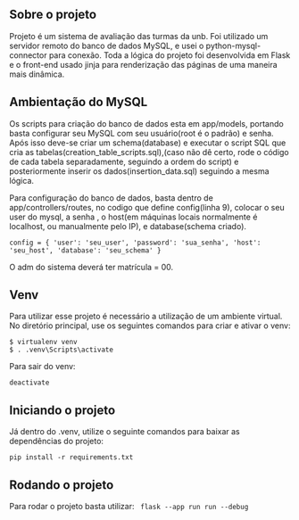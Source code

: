 ## Sobre o projeto

Projeto é um sistema de avaliação das turmas da unb. Foi utilizado um servidor remoto  do banco de dados MySQL, e usei o python-mysql-connector para 
conexão. Toda a lógica do projeto foi desenvolvida em Flask e o front-end usado jinja para renderização
das páginas de uma maneira mais dinâmica.

## Ambientação do MySQL

Os scripts para criação do banco de dados esta em app/models, portando basta configurar seu MySQL com seu usuário(root é o padrão) e senha.
Após isso deve-se criar um schema(database) e executar o script SQL que cria as tabelas(creation_table_scripts.sql),(caso não dê certo, rode o código de cada tabela separadamente, seguindo a ordem do script)
e posteriormente inserir os dados(insertion_data.sql) seguindo a mesma lógica.

Para configuração do banco de dados, basta dentro de app/controllers/routes, no codigo que define config(linha 9), colocar 
o seu user do mysql, a senha , o host(em máquinas locais normalmente é localhost, ou manualmente pelo IP), e database(schema criado).

`config = {
    'user': 'seu_user',
    'password': 'sua_senha',
    'host': 'seu_host',
    'database': 'seu_schema'
}`

O adm do sistema deverá ter matrícula = 00.

## Venv

Para utilizar esse projeto é necessário a utilização de um ambiente virtual.
No diretório principal, use os seguintes comandos para criar e ativar o venv:

```
$ virtualenv venv
$ . .venv\Scripts\activate
```

Para sair do venv:

`deactivate`

## Iniciando o projeto

Já dentro do .venv, utilize o seguinte comandos para baixar as dependências do projeto:

`pip install -r requirements.txt`

## Rodando o projeto

Para rodar o projeto basta utilizar:
`  flask --app run run --debug
 `


